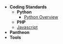 * **Coding Standards**
  * **Python**
    * [Python Overview](Coding_Standards-Python-Overview)
  * **PHP**
  * [Javascript](Coding_Standards-Javascript-index)
* **Pantheon**
* **Tools**

